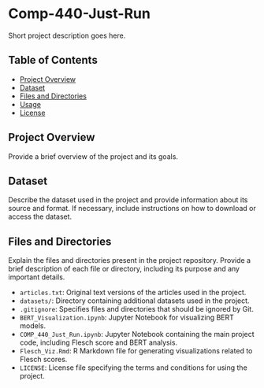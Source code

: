 # Comp-440-Just-Run

Short project description goes here.

## Table of Contents

- [Project Overview](#project-overview)
- [Dataset](#dataset)
- [Files and Directories](#files-and-directories)
- [Usage](#usage)
- [License](#license)

## Project Overview

Provide a brief overview of the project and its goals.

## Dataset

Describe the dataset used in the project and provide information about its source and format. If necessary, include instructions on how to download or access the dataset.

## Files and Directories

Explain the files and directories present in the project repository. Provide a brief description of each file or directory, including its purpose and any important details.

- `articles.txt`: Original text versions of the articles used in the project.
- `datasets/`: Directory containing additional datasets used in the project.
- `.gitignore`: Specifies files and directories that should be ignored by Git.
- `BERT_Visualization.ipynb`: Jupyter Notebook for visualizing BERT models.
- `COMP_440_Just_Run.ipynb`: Jupyter Notebook containing the main project code, including Flesch score and BERT analysis.
- `Flesch_Viz.Rmd`: R Markdown file for generating visualizations related to Flesch scores.
- `LICENSE`: License file specifying the terms and conditions for using the project.


